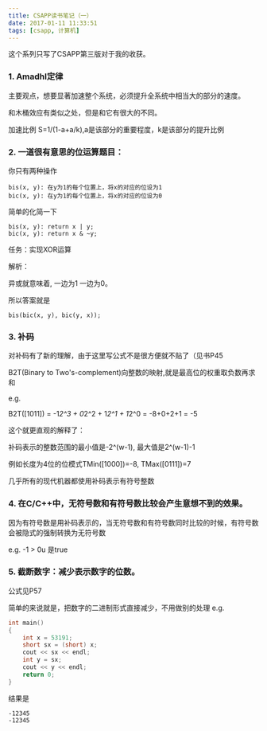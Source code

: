 ```yaml
---
title: CSAPP读书笔记（一）
date: 2017-01-11 11:33:51
tags: [csapp, 计算机]
---
```


这个系列只写了CSAPP第三版对于我的收获。

### 1. Amadhl定律

主要观点，想要显著加速整个系统，必须提升全系统中相当大的部分的速度。

和木桶效应有类似之处，但是和它有很大的不同。

加速比例 S=1/(1-a+a/k),a是该部分的重要程度，k是该部分的提升比例
    
### 2. 一道很有意思的位运算题目：

你只有两种操作

    bis(x, y): 在y为1的每个位置上，将x的对应的位设为1
    bic(x, y): 在y为1的每个位置上，将x的对应的位设为0

简单的化简一下
   
    bis(x, y): return x | y;
    bic(x, y): return x & ~y;

任务：实现XOR运算

解析：

异或就意味着, 一边为1 一边为0。

所以答案就是
    
    bis(bic(x, y), bic(y, x));

### 3. 补码

对补码有了新的理解，由于这里写公式不是很方便就不贴了（见书P45

B2T(Binary to Two's-complement)向整数的映射,就是最高位的权重取负数再求和

e.g.

B2T([1011]) = -1*2^3 + 0*2^2 + 1*2^1 + 1*2^0 = -8+0+2+1 = -5

这个就更直观的解释了：

补码表示的整数范围的最小值是-2^(w-1), 最大值是2^(w-1)-1

例如长度为4位的位模式TMin([1000])=-8, TMax([0111])=7

几乎所有的现代机器都使用补码表示有符号整数

### 4. 在C/C++中，无符号数和有符号数比较会产生意想不到的效果。

因为有符号数是用补码表示的，当无符号数和有符号数同时比较的时候，有符号数会被隐式的强制转换为无符号数

e.g. -1 > 0u 是true

### 5. 截断数字：减少表示数字的位数。

公式见P57

简单的来说就是，把数字的二进制形式直接减少，不用做别的处理
e.g.

```c++
int main()
{
    int x = 53191;
    short sx = (short) x;
    cout << sx << endl;
    int y = sx;
    cout << y << endl;
    return 0;
}
```

结果是

    -12345
    -12345